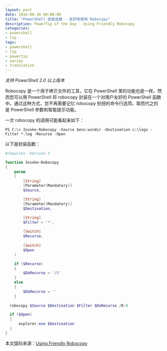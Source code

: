 ```yaml
---
layout: post
date: 2016-08-30 00:00:00
title: "PowerShell 技能连载 - 友好地使用 Robocopy"
description: PowerTip of the Day - Using Friendly Robocopy
categories:
- powershell
- tip
tags:
- powershell
- tip
- powertip
- series
- translation
---
```

*支持 PowerShell 2.0 以上版本*

Robocopy 是一个用于拷贝文件的工具，它在 PowerShell 里的功能也是一样。然而您可以用 PowerShell 将 robocopy 封装在一个对用户友好的 PowerShell 函数中。通过这种方式，您不再需要记忆 robocopy 别扭的命令行选项。取而代之的是 PowerShell 参数和智能提示功能。

一次 robocopy 的调用可能看起来如下：


```shell
PS C:\> Invoke-Robocopy -Source $env:windir -Destination c:\logs -Filter *.log -Recurse -Open
```
以下是封装函数：

```powershell
#requires -Version 3

function Invoke-Robocopy
{
    param
    (
        [String]
        [Parameter(Mandatory)]
        $Source,

        [String]
        [Parameter(Mandatory)]
        $Destination,

        [String]
        $Filter = '*',
        
        [Switch]
        $Recurse,
        
        [Switch]
        $Open
    )

    if ($Recurse)
    {
        $DoRecurse = '/S'
    }
    else
    {
        $DoRecurse = ''
    }
  
  robocopy $Source $Destination $Filter $DoRecurse /R:0 

  if ($Open)
  {
      explorer.exe $Destination
  }    
}
```

<!--more-->
本文国际来源：[Using Friendly Robocopy](http://community.idera.com/powershell/powertips/b/tips/posts/using-friendly-robocopy)
